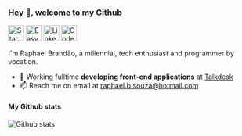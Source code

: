 ### Hey 👋, welcome to my Github

<p>
  <a href="https://pt.stackoverflow.com/users/63731/raphaelbs"><img alt="Stack overflow" src="https://image.flaticon.com/icons/png/32/2111/2111628.png" height="32" /></a>
  <a href="https://easyeda.com/0ralpha0"><img alt="Easy EDA" src="https://dl1.cbsistatic.com/i/2018/11/27/9e608a98-df3f-4569-9e7e-68046e695043/772cb94a456105d881b79434e7e3ceb3/imgingest-95134993983500763.png" height="32" /></a>
  <a href="https://www.linkedin.com/in/raphaelbs/"><img alt="Linkedin" src="https://www.iconarchive.com/download/i82926/limav/flat-gradient-social/Linkedin.ico" height="32" /></a>
  <a href="https://codesandbox.io/u/raphaelbs"><img alt="Codesandbox" src="https://user-images.githubusercontent.com/30775271/101762656-fce54780-3add-11eb-9338-c5965a87a199.png" height="32" /></a>
</p>

I'm Raphael Brandão, a millennial, tech enthusiast and programmer by vocation.

- 🔭 Working fulltime **developing front-end applications** at [Talkdesk](https://www.talkdesk.com/careers/td)
- 📫 Reach me on email at [raphael.b.souza@hotmail.com](mailto:raphael.b.souza@hotmail.com)

<h4>My Github stats</h4>

![Github stats](https://github-readme-stats.vercel.app/api?username=raphaelbs&show_icons=true)

</details>
